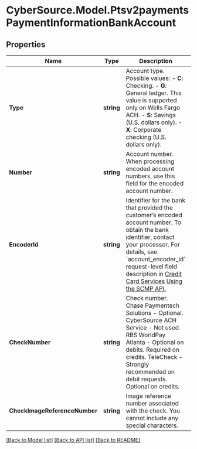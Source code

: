 # CyberSource.Model.Ptsv2paymentsPaymentInformationBankAccount
## Properties

Name | Type | Description | Notes
------------ | ------------- | ------------- | -------------
**Type** | **string** | Account type.  Possible values:  - **C**: Checking.  - **G**: General ledger. This value is supported only on Wells Fargo ACH.  - **S**: Savings (U.S. dollars only).  - **X**: Corporate checking (U.S. dollars only).  | [optional] 
**Number** | **string** | Account number.  When processing encoded account numbers, use this field for the encoded account number.  | [optional] 
**EncoderId** | **string** | Identifier for the bank that provided the customer’s encoded account number.  To obtain the bank identifier, contact your processor.  For details, see &#x60;account_encoder_id&#x60; request-level field description in [Credit Card Services Using the SCMP API.](https://apps.cybersource.com/library/documentation/dev_guides/CC_Svcs_SCMP_API/html/wwhelp/wwhimpl/js/html/wwhelp.htm)  | [optional] 
**CheckNumber** | **string** | Check number.  Chase Paymentech Solutions - Optional. CyberSource ACH Service - Not used. RBS WorldPay Atlanta - Optional on debits. Required on credits. TeleCheck - Strongly recommended on debit requests. Optional on credits.  | [optional] 
**CheckImageReferenceNumber** | **string** | Image reference number associated with the check. You cannot include any special characters.  | [optional] 

[[Back to Model list]](../README.md#documentation-for-models) [[Back to API list]](../README.md#documentation-for-api-endpoints) [[Back to README]](../README.md)

